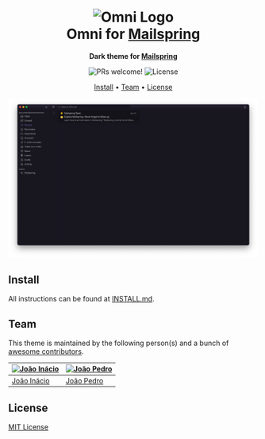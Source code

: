 <h1 align="center">
  <br>
  <img src="https://storage.googleapis.com/golden-wind/github/omni/omni.png" alt="Omni Logo" width="100">
  <br>
  Omni for <a href="https://github.com/Foundry376/Mailspring">Mailspring</a>
  <br>
</h1>

<p align="center">
  <strong>Dark theme for <a href="https://github.com/Foundry376/Mailspring">Mailspring</a></strong>
</p>

<p align="center">
  <img src="https://img.shields.io/badge/PRs-welcome-%235FCC6F.svg" alt="PRs welcome!" />

  <img alt="License" src="https://img.shields.io/badge/license-MIT-%235FCC6F">
</p>

<p align="center">
  <a href="#install">Install</a> •
  <a href="#team">Team</a> •
  <a href="#license">License</a>
</p>

<p align="center">
  <img alt="Omni screnshoot for Mailspring" src="./screenshot.png">
</p>

## Install

All instructions can be found at [INSTALL.md](./INSTALL.md).

## Team

This theme is maintained by the following person(s) and a bunch of [awesome contributors](https://github.com/getomni/mailspring/graphs/contributors).

| [![João Inácio](https://github.com/birobirobiro.png?size=100)](https://github.com/birobirobiro) | [![João Pedro](https://github.com/jpedroschmitz.png?size=100)](https://github.com/jpedroschmitz) |
| ----------------------------------------------------------------------------------------------- | ------------------------------------------------------------------------------------------------ |
| [João Inácio](https://github.com/birobirobiro)                                                  | [João Pedro](https://github.com/jpedroschmitz)                                                   |

## License

[MIT License](./LICENSE.md)
